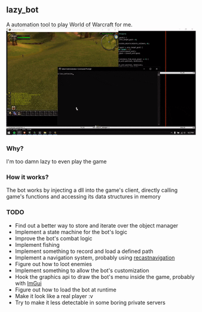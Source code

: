 ## lazy_bot
A automation tool to play World of Warcraft for me.
![](demo.gif)
### Why?
I'm too damn lazy to even play the game
### How it works?
The bot works by injecting a dll into the game's client, directly calling game's functions and accessing its data structures in memory
### TODO
* Find out a better way to store and iterate over the object manager
* Implement a state machine for the bot's logic
* Improve the bot's combat logic
* Implement fishing
* Implement something to record and load a defined path
* Implement a navigation system, probably using [recastnavigation](https://github.com/recastnavigation/recastnavigation)
* Figure out how to loot enemies
* Implement something to allow the bot's customization
* Hook the graphics api to draw the bot's menu inside the game, probably with [ImGui](https://github.com/ocornut/imgui)
* Figure out how to load the bot at runtime
* Make it look like a real player :v
* Try to make it less detectable in some boring private servers
